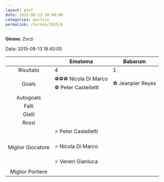 ```yaml
---
layout: post
date: 2015-08-13 18:40:00
categories: partite
permalink: /torneo/2015/6
---
```

**Girone**: Zorzi

Data: 2015-08-13 18:40:00

| | Ematoma | Babarum |
|:-----:|-----|-----|
Risultato|4|1
Goals|⚽⚽⚽ Nicola Di Marco<br/>⚽ Peter Castelletti|⚽ Jeanpier Reyes<br/>
Autogoals||
Falli||
Gialli||
Rossi||
Miglior Giocatore|⭐ Peter Castelletti<br/><br/>⭐ Nicola Di Marco<br/><br/>⭐ Veneri Gianluca<br/>|
Miglior Portiere||